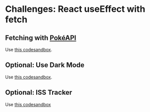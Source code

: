 # Challenges: React useEffect with fetch

## Fetching with [PokéAPI](https://pokeapi.co/)

Use [this codesandbox](https://codesandbox.io/s/exercise-1-useeffect-with-fetch-bmrmnd?file=/README.md).

## Optional: Use Dark Mode

Use [this codesandbox](https://codesandbox.io/s/use-dark-mode-pjyxbd?file=/README.md).

## Optional: ISS Tracker

Use [this codesandbox](https://codesandbox.io/s/iss-tracker-llf6qf?file=/README.md)
